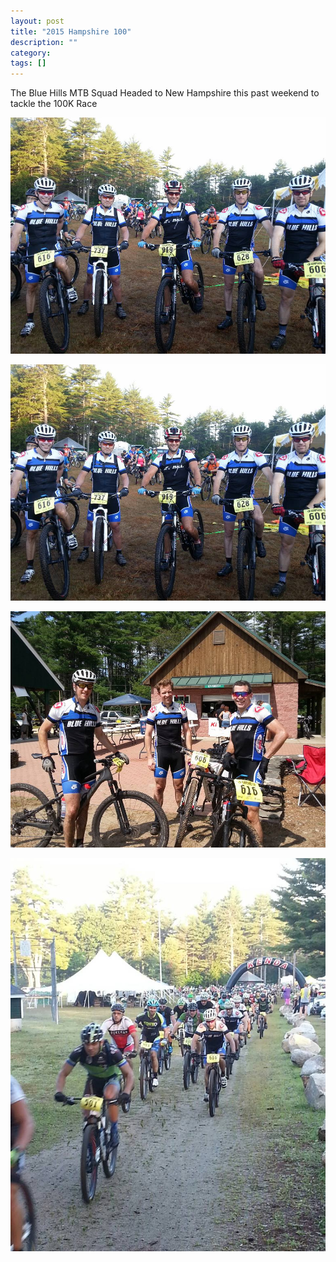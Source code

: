 ```yaml
---
layout: post
title: "2015 Hampshire 100"
description: ""
category: 
tags: []
---
```

The Blue Hills MTB Squad Headed to New Hampshire this past weekend to tackle the 100K Race

 ![full blown ted](/images/blog/h100-gang.jpg)


<!--more-->

<p><a href="/images/blog/h100-gang.jpg"><img class="alignnone size-full wp-image-684" alt="Hampshire 100" src="/images/blog/h100-gang.jpg" /></a></p>

<p><a href="/images/blog/post100.jpg"><img class="alignnone size-full wp-image-684" alt="Hampshire 100" src="/images/blog/post100.jpg" /></a></p>

<p><a href="/images/blog/freighttrain.jpg"><img class="alignnone size-full wp-image-684" alt="Hampshire 100" src="/images/blog/freighttrain.jpg" /></a></p>
